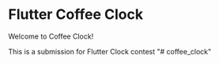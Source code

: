 # Flutter Coffee Clock

Welcome to Coffee Clock!

This is a submission for Flutter Clock contest
"# coffee_clock" 
